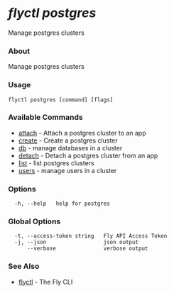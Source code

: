 # _flyctl postgres_

Manage postgres clusters

### About

Manage postgres clusters

### Usage
~~~
flyctl postgres [command] [flags]
~~~

### Available Commands
* [attach](/docs/flyctl/postgres-attach/)	 - Attach a postgres cluster to an app
* [create](/docs/flyctl/postgres-create/)	 - Create a postgres cluster
* [db](/docs/flyctl/postgres-db/)	 - manage databases in a cluster
* [detach](/docs/flyctl/postgres-detach/)	 - Detach a postgres cluster from an app
* [list](/docs/flyctl/postgres-list/)	 - list postgres clusters
* [users](/docs/flyctl/postgres-users/)	 - manage users in a cluster

### Options

~~~
  -h, --help   help for postgres
~~~

### Global Options

~~~
  -t, --access-token string   Fly API Access Token
  -j, --json                  json output
      --verbose               verbose output
~~~

### See Also

* [flyctl](/docs/flyctl/help/)	 - The Fly CLI


